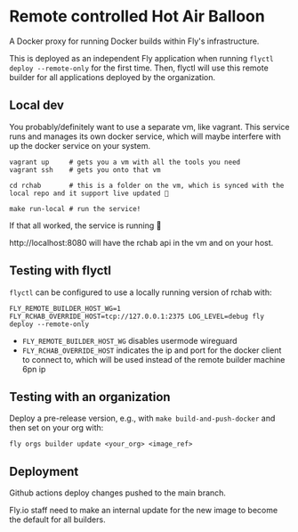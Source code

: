 # Remote controlled Hot Air Balloon

A Docker proxy for running Docker builds within Fly's infrastructure.

This is deployed as an independent Fly application when running `flyctl deploy --remote-only` for the first time.
Then, flyctl will use this remote builder for all applications deployed by the organization.

## Local dev

You probably/definitely want to use a separate vm, like vagrant. This service runs and manages its own docker service, which will maybe interfere with up the docker service on your system.

```shell
vagrant up     # gets you a vm with all the tools you need
vagrant ssh    # gets you onto that vm

cd rchab       # this is a folder on the vm, which is synced with the local repo and it support live updated 🎉

make run-local # run the service!
```

If that all worked, the service is running 🚀

http://localhost:8080 will have the rchab api in the vm and on your host.

## Testing with flyctl

`flyctl` can be configured to use a locally running version of rchab with:

```shell
FLY_REMOTE_BUILDER_HOST_WG=1 FLY_RCHAB_OVERRIDE_HOST=tcp://127.0.0.1:2375 LOG_LEVEL=debug fly deploy --remote-only
```

* `FLY_REMOTE_BUILDER_HOST_WG` disables usermode wireguard
* `FLY_RCHAB_OVERRIDE_HOST` indicates the ip and port for the docker client to connect to, which will be used instead of the remote builder machine 6pn ip

## Testing with an organization

Deploy a pre-release version, e.g., with `make build-and-push-docker` and then set on your org with:

```
fly orgs builder update <your_org> <image_ref>
```

## Deployment

Github actions deploy changes pushed to the main branch.

Fly.io staff need to make an internal update for the new image to become the default for all builders.
